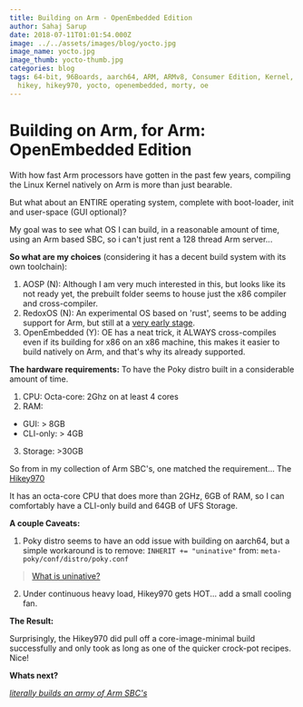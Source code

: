 ```yaml
---
title: Building on Arm - OpenEmbedded Edition
author: Sahaj Sarup
date: 2018-07-11T01:01:54.000Z
image: ../../assets/images/blog/yocto.jpg
image_name: yocto.jpg
image_thumb: yocto-thumb.jpg
categories: blog
tags: 64-bit, 96Boards, aarch64, ARM, ARMv8, Consumer Edition, Kernel, Linux,
  hikey, hikey970, yocto, openembedded, morty, oe
---
```


# Building on Arm, for Arm: OpenEmbedded Edition

With how fast Arm processors have gotten in the past few years, compiling the Linux Kernel natively on Arm is more than just bearable.

But what about an ENTIRE operating system, complete with boot-loader, init and user-space (GUI optional)?

My goal was to see what OS I can build, in a reasonable amount of time, using an Arm based SBC, so i can't just rent a 128 thread Arm server...

**So what are my choices** (considering it has a decent build system with its own toolchain):
1. AOSP (N): Although I am very much interested in this, but looks like its not ready yet, the prebuilt folder seems to house just the x86 compiler and cross-compiler.
2. RedoxOS (N): An experimental OS based on 'rust', seems to be adding support for Arm, but still at a [very early stage](https://www.redox-os.org/rsoc/#aarch64).
3. OpenEmbedded (Y): OE has a neat trick, it ALWAYS cross-compiles even if its building for x86 on an x86 machine, this makes it easier to build natively on Arm, and that's why its already supported.

**The hardware requirements:** To have the Poky distro built in a considerable amount of time.
1. CPU: Octa-core: 2Ghz on at least 4 cores
2. RAM:
  - GUI: > 8GB
  - CLI-only: > 4GB
3. Storage: >30GB

So from in my collection of Arm SBC's, one matched the requirement... The [Hikey970](https://www.96boards.org/product/hikey970/)

It has an octa-core CPU that does more than 2GHz, 6GB of RAM, so I can comfortably have a CLI-only build and 64GB of UFS Storage.

**A couple Caveats:**
1. Poky distro seems to have an odd issue with building on aarch64, but a simple workaround is to remove: ```INHERIT += "uninative"``` from: ```meta-poky/conf/distro/poky.conf```
> [What is uninative?](https://www.yoctoproject.org/docs/2.5/ref-manual/ref-manual.html#ref-classes-uninative)

2. Under continuous heavy load, Hikey970 gets HOT... add a small cooling fan.

**The Result:**

Surprisingly, the Hikey970 did pull off a core-image-minimal build successfully and only took as long as one of the quicker crock-pot recipes. Nice!


**Whats next?**

[*literally builds an army of Arm SBC's*](https://www.instagram.com/p/Bk_CNI_AQ6U/?hl=en&taken-by=ric_96)
